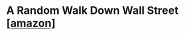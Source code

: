 # A Random Walk Down Wall Street [[amazon]](https://www.amazon.com/Random-Walk-Down-Wall-Street-ebook/dp/B00QH9NTSI)
